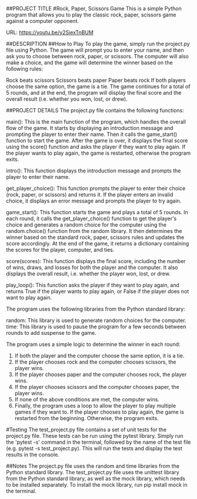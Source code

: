 ##PROJECT TITLE
#Rock, Paper, Scissors Game
This is a simple Python program that allows you to play the classic rock, paper, scissors game against a computer opponent.


URL:   https://youtu.be/y2SiexTnBUM

##DESCRIPTION
##How to Play
To play the game, simply run the project.py file using Python. The game will prompt you to enter your name, and then ask you to choose between rock, paper, or scissors. The computer will also make a choice, and the game will determine the winner based on the following rules:

Rock beats scissors
Scissors beats paper
Paper beats rock
If both players choose the same option, the game is a tie. The game continues for a total of 5 rounds, and at the end, the program will display the final score and the overall result (i.e. whether you won, lost, or drew).



##PROJECT DETAILS
The project.py file contains the following functions:

main(): This is the main function of the program, which handles the overall flow of the game. It starts by displaying an introduction message and prompting the player to enter their name. Then it calls the game_start() function to start the game. After the game is over, it displays the final score using the
 score() function and asks the player if they want to play again. If the player wants to play again, the game is restarted, otherwise the program exits.

intro(): This function displays the introduction message and prompts the player to enter their name.

get_player_choice(): This function prompts the player to enter their choice (rock, paper, or scissors) and returns it. If the player enters an invalid choice, it displays an error message and prompts the player to try again.

game_start(): This function starts the game and plays a total of 5 rounds. In each round, it calls the get_player_choice() function to get the player's choice and generates a random choice for the computer using the random.choice() function from the random library. It then determines the winner based on the standard rock, paper, scissors rules and updates the score accordingly. At the end of the game, it returns a dictionary containing the scores for the player, computer, and ties.

score(scores): This function displays the final score, including the number of wins, draws, and losses for both the player and the computer. It also displays the overall result, i.e. whether the player won, lost, or drew.

play_loop(): This function asks the player if they want to play again, and returns True if the player wants to play again, or False if the player does not want to play again.

The program uses the following libraries from the Python standard library:

random: This library is used to generate random choices for the computer.
time: This library is used to pause the program for a few seconds between rounds to add suspense to the game.

The program uses a simple logic to determine the winner in each round:

1) If both the player and the computer choose the same option, it is a tie.
2) If the player chooses rock and the computer chooses scissors, the player wins.
3) If the player chooses paper and the computer chooses rock, the player wins.
4) If the player chooses scissors and the computer chooses paper, the player wins.
5) If none of the above conditions are met, the computer wins.
6) Finally, the program uses a loop to allow the player to play multiple games if they want to. If the player chooses to play again, the game is restarted from the beginning. Otherwise, the program exits.


#Testing
The test_project.py file contains a set of unit tests for the project.py file. These tests can be run using the pytest library. Simply run the 'pytest -s' command in the terminal, followed by the name of the test file (e.g. pytest -s test_project.py). This will run the tests and display the test results in the console.

##Notes
The project.py file uses the random and time libraries from the Python standard library.
The test_project.py file uses the unittest library from the Python standard library, as well as the mock library, which needs to be installed separately. To install the mock library, run pip install mock in the terminal.
